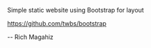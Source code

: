 Simple static website using Bootstrap for layout

https://github.com/twbs/bootstrap

-- Rich Magahiz
